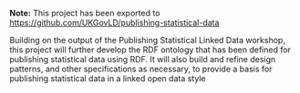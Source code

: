 **Note:** This project has been exported to https://github.com/UKGovLD/publishing-statistical-data

Building on the output of the Publishing Statistical Linked Data workshop, this project will further develop the RDF ontology that has been defined for publishing statistical data using RDF. It will also build and refine design patterns, and other specifications as necessary, to provide a basis for publishing statistical data in a linked open data style